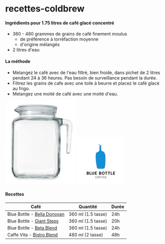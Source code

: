 # recettes-coldbrew


#### Ingrédients pour 1.75 litres de café glacé concentré
* 360 - 480 grammes de grains de café finement moulus
  * de préférence à torréfaction moyenne
  * d'origine mélangés
* 2 litres d'eau


#### La méthode

* Melangez le café avec de l'eau filtré, bien froide, dans pichet de 2 litres pendant 24 à 36 heures. Pas besoin de surveillance pendant la durée. 
* Filtrez les grains de cafe avec une toile à beurre et placez le café glacé au frigo. 
* Melangez une moité de café avec une moité d'eau.



![pitcher][1] ![bb][2]



#### Recettes

Café         | Quantité      | Durée
------------ | ------------- | ------------
Blue Bottle - [Bella Donovan](https://bluebottlecoffee.com/store/bella-donovan) | 360 ml (1.5 tasse)| 24h
Blue Bottle - [Giant Steps](https://bluebottlecoffee.com/store/giant-steps) | 360 ml (1.5 tasse) | 20h
Blue Bottle - [Beta Blend](https://bluebottlecoffee.com/releases/beta-blend) | 360 ml (1.5 tasse) | 24h
Caffe Vita - [Bistro Blend](http://www.caffevita.com/coffee) | 480 ml (2 tasse) | 48h



[1]: images/pichet.png "pichet"
[2]: images/bb.png "bb"
[3]: images/vita.png "vita"